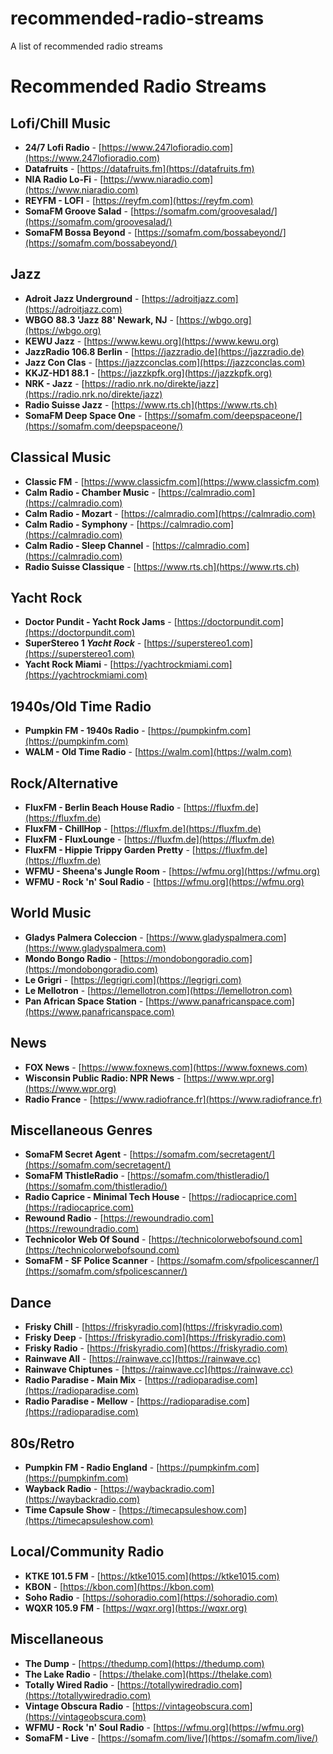 # recommended-radio-streams
A list of recommended radio streams

# Recommended Radio Streams

## Lofi/Chill Music
- **24/7 Lofi Radio** - [https://www.247lofioradio.com](https://www.247lofioradio.com)
- **Datafruits** - [https://datafruits.fm](https://datafruits.fm)
- **NIA Radio Lo-Fi** - [https://www.niaradio.com](https://www.niaradio.com)
- **REYFM - LOFI** - [https://reyfm.com](https://reyfm.com)
- **SomaFM Groove Salad** - [https://somafm.com/groovesalad/](https://somafm.com/groovesalad/)
- **SomaFM Bossa Beyond** - [https://somafm.com/bossabeyond/](https://somafm.com/bossabeyond/)

## Jazz
- **Adroit Jazz Underground** - [https://adroitjazz.com](https://adroitjazz.com)
- **WBGO 88.3 'Jazz 88' Newark, NJ** - [https://wbgo.org](https://wbgo.org)
- **KEWU Jazz** - [https://www.kewu.org](https://www.kewu.org)
- **JazzRadio 106.8 Berlin** - [https://jazzradio.de](https://jazzradio.de)
- **Jazz Con Clas** - [https://jazzconclas.com](https://jazzconclas.com)
- **KKJZ-HD1 88.1** - [https://jazzkpfk.org](https://jazzkpfk.org)
- **NRK - Jazz** - [https://radio.nrk.no/direkte/jazz](https://radio.nrk.no/direkte/jazz)
- **Radio Suisse Jazz** - [https://www.rts.ch](https://www.rts.ch)
- **SomaFM Deep Space One** - [https://somafm.com/deepspaceone/](https://somafm.com/deepspaceone/)

## Classical Music
- **Classic FM** - [https://www.classicfm.com](https://www.classicfm.com)
- **Calm Radio - Chamber Music** - [https://calmradio.com](https://calmradio.com)
- **Calm Radio - Mozart** - [https://calmradio.com](https://calmradio.com)
- **Calm Radio - Symphony** - [https://calmradio.com](https://calmradio.com)
- **Calm Radio - Sleep Channel** - [https://calmradio.com](https://calmradio.com)
- **Radio Suisse Classique** - [https://www.rts.ch](https://www.rts.ch)

## Yacht Rock
- **Doctor Pundit - Yacht Rock Jams** - [https://doctorpundit.com](https://doctorpundit.com)
- **SuperStereo 1 *Yacht Rock*** - [https://superstereo1.com](https://superstereo1.com)
- **Yacht Rock Miami** - [https://yachtrockmiami.com](https://yachtrockmiami.com)

## 1940s/Old Time Radio
- **Pumpkin FM - 1940s Radio** - [https://pumpkinfm.com](https://pumpkinfm.com)
- **WALM - Old Time Radio** - [https://walm.com](https://walm.com)

## Rock/Alternative
- **FluxFM - Berlin Beach House Radio** - [https://fluxfm.de](https://fluxfm.de)
- **FluxFM - ChillHop** - [https://fluxfm.de](https://fluxfm.de)
- **FluxFM - FluxLounge** - [https://fluxfm.de](https://fluxfm.de)
- **FluxFM - Hippie Trippy Garden Pretty** - [https://fluxfm.de](https://fluxfm.de)
- **WFMU - Sheena's Jungle Room** - [https://wfmu.org](https://wfmu.org)
- **WFMU - Rock 'n' Soul Radio** - [https://wfmu.org](https://wfmu.org)

## World Music
- **Gladys Palmera Coleccion** - [https://www.gladyspalmera.com](https://www.gladyspalmera.com)
- **Mondo Bongo Radio** - [https://mondobongoradio.com](https://mondobongoradio.com)
- **Le Grigri** - [https://legrigri.com](https://legrigri.com)
- **Le Mellotron** - [https://lemellotron.com](https://lemellotron.com)
- **Pan African Space Station** - [https://www.panafricanspace.com](https://www.panafricanspace.com)

## News
- **FOX News** - [https://www.foxnews.com](https://www.foxnews.com)
- **Wisconsin Public Radio: NPR News** - [https://www.wpr.org](https://www.wpr.org)
- **Radio France** - [https://www.radiofrance.fr](https://www.radiofrance.fr)

## Miscellaneous Genres
- **SomaFM Secret Agent** - [https://somafm.com/secretagent/](https://somafm.com/secretagent/)
- **SomaFM ThistleRadio** - [https://somafm.com/thistleradio/](https://somafm.com/thistleradio/)
- **Radio Caprice - Minimal Tech House** - [https://radiocaprice.com](https://radiocaprice.com)
- **Rewound Radio** - [https://rewoundradio.com](https://rewoundradio.com)
- **Technicolor Web Of Sound** - [https://technicolorwebofsound.com](https://technicolorwebofsound.com)
- **SomaFM - SF Police Scanner** - [https://somafm.com/sfpolicescanner/](https://somafm.com/sfpolicescanner/)

## Dance
- **Frisky Chill** - [https://friskyradio.com](https://friskyradio.com)
- **Frisky Deep** - [https://friskyradio.com](https://friskyradio.com)
- **Frisky Radio** - [https://friskyradio.com](https://friskyradio.com)
- **Rainwave All** - [https://rainwave.cc](https://rainwave.cc)
- **Rainwave Chiptunes** - [https://rainwave.cc](https://rainwave.cc)
- **Radio Paradise - Main Mix** - [https://radioparadise.com](https://radioparadise.com)
- **Radio Paradise - Mellow** - [https://radioparadise.com](https://radioparadise.com)

## 80s/Retro
- **Pumpkin FM - Radio England** - [https://pumpkinfm.com](https://pumpkinfm.com)
- **Wayback Radio** - [https://waybackradio.com](https://waybackradio.com)
- **Time Capsule Show** - [https://timecapsuleshow.com](https://timecapsuleshow.com)

## Local/Community Radio
- **KTKE 101.5 FM** - [https://ktke1015.com](https://ktke1015.com)
- **KBON** - [https://kbon.com](https://kbon.com)
- **Soho Radio** - [https://sohoradio.com](https://sohoradio.com)
- **WQXR 105.9 FM** - [https://wqxr.org](https://wqxr.org)

## Miscellaneous
- **The Dump** - [https://thedump.com](https://thedump.com)
- **The Lake Radio** - [https://thelake.com](https://thelake.com)
- **Totally Wired Radio** - [https://totallywiredradio.com](https://totallywiredradio.com)
- **Vintage Obscura Radio** - [https://vintageobscura.com](https://vintageobscura.com)
- **WFMU - Rock 'n' Soul Radio** - [https://wfmu.org](https://wfmu.org)
- **SomaFM - Live** - [https://somafm.com/live/](https://somafm.com/live/)